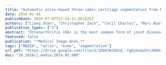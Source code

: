 ```yaml
---
title: "Automatic atlas-based three-label cartilage segmentation from MR knee images"
date: 2014-01-01
publishDate: 2020-07-07T22:54:11.061825Z
authors: ["Liang Shan", "Christopher Zach", "Cecil Charles", "Marc Niethammer"]
publication_types: ["2"]
abstract: "Osteoarthritis (OA) is the most common form of joint disease and often characterized by cartilage changes. Accurate quantitative methods are needed to rapidly screen large image databases to assess changes in cartilage morphology. We therefore propose a new automatic atlas-based cartilage segmentation method for future automatic OA studies. Atlas-based segmentation methods have been demonstrated to be robust and accurate in brain imaging and therefore also hold high promise to allow for reliable and high-quality segmentations of cartilage. Nevertheless, atlas-based methods have not been well explored for cartilage segmentation. A particular challenge is the thinness of cartilage, its relatively small volume in comparison to surrounding tissue and the difficulty to locate cartilage interfaces – for example the interface between femoral and tibial cartilage. This paper focuses on the segmentation of femoral and tibial cartilage, proposing a multi-atlas segmentation strategy with non-local patch-based label fusion which can robustly identify candidate regions of cartilage. This method is combined with a novel three-label segmentation method which guarantees the spatial separation of femoral and tibial cartilage, and ensures spatial regularity while preserving the thin cartilage shape through anisotropic regularization. Our segmentation energy is convex and therefore guarantees globally optimal solutions. We perform an extensive validation of the proposed method on 706 images of the Pfizer Longitudinal Study. Our validation includes comparisons of different atlas segmentation strategies, different local classifiers, and different types of regularizers. To compare to other cartilage segmentation approaches we validate based on the 50 images of the SKI10 dataset."
featured: false
publication: "*Medical Image Anal.*"
tags: ["MEDIA", "atlas", "knee", "segmentation"]
url_pdf: "https://drive.google.com/file/d/1ObKIWJ881A_-fgEpVnAu5Yc2M6OsHh9H"
doi: "10.1016/j.media.2014.05.008"
---
```


